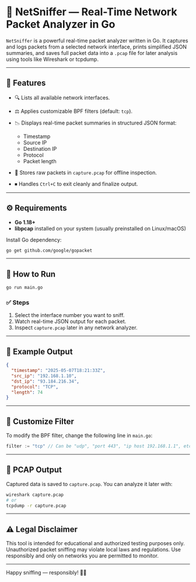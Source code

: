 # 📡 NetSniffer — Real-Time Network Packet Analyzer in Go

`NetSniffer` is a powerful real-time packet analyzer written in Go. It captures and logs packets from a selected network interface, prints simplified JSON summaries, and saves full packet data into a `.pcap` file for later analysis using tools like Wireshark or tcpdump.

---

## 🚀 Features

* 🔍 Lists all available network interfaces.
* ⚖️ Applies customizable BPF filters (default: `tcp`).
* 📉 Displays real-time packet summaries in structured JSON format:

  * Timestamp
  * Source IP
  * Destination IP
  * Protocol
  * Packet length
* 📃 Stores raw packets in `capture.pcap` for offline inspection.
* ⏹ Handles `Ctrl+C` to exit cleanly and finalize output.

---

## ⚙️ Requirements

* **Go 1.18+**
* **libpcap** installed on your system (usually preinstalled on Linux/macOS)

Install Go dependency:

```bash
go get github.com/google/gopacket
```

---

## 🦖 How to Run

```bash
go run main.go
```

### ✅ Steps

1. Select the interface number you want to sniff.
2. Watch real-time JSON output for each packet.
3. Inspect `capture.pcap` later in any network analyzer.

---

## 📅 Example Output

```json
{
  "timestamp": "2025-05-07T18:21:33Z",
  "src_ip": "192.168.1.10",
  "dst_ip": "93.184.216.34",
  "protocol": "TCP",
  "length": 74
}
```

---

## 🔧 Customize Filter

To modify the BPF filter, change the following line in `main.go`:

```go
filter := "tcp" // Can be "udp", "port 443", "ip host 192.168.1.1", etc.
```

---

## 📂 PCAP Output

Captured data is saved to `capture.pcap`. You can analyze it later with:

```bash
wireshark capture.pcap
# or
tcpdump -r capture.pcap
```

---

## ⚠️ Legal Disclaimer

This tool is intended for educational and authorized testing purposes only. Unauthorized packet sniffing may violate local laws and regulations. Use responsibly and only on networks you are permitted to monitor.

---

Happy sniffing — responsibly! 🤌🚀
